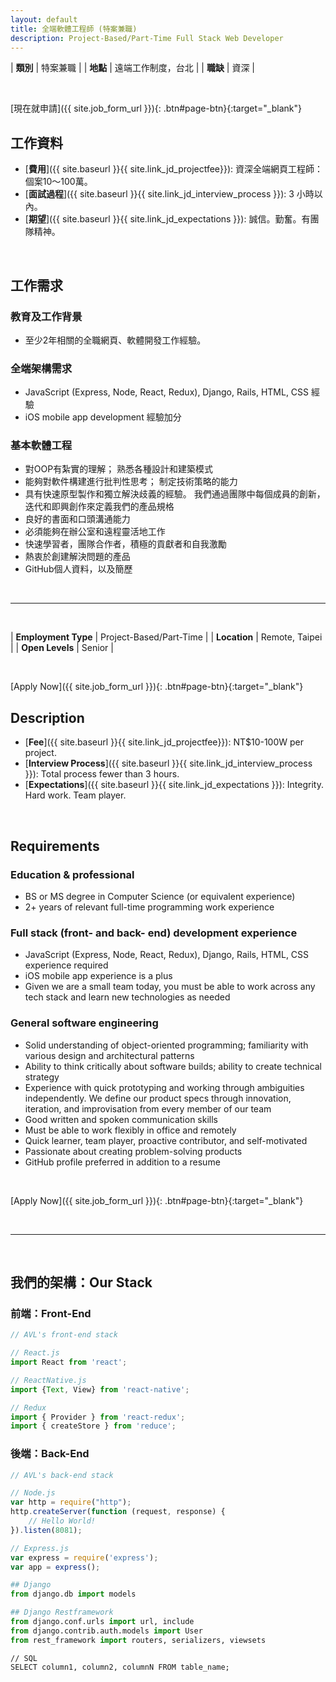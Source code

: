 ```yaml
---
layout: default
title: 全端軟體工程師 (特案兼職)
description: Project-Based/Part-Time Full Stack Web Developer
---
```

| **類別** | 特案兼職 |
| **地點** | 遠端工作制度，台北 |
| **職缺** | 資深 |

<br>

[現在就申請]({{ site.job_form_url }}){: .btn#page-btn}{:target="_blank"}

## 工作資料
- [**費用**]({{ site.baseurl }}{{ site.link_jd_projectfee}}): 資深全端網頁工程師：個案10～100萬。
- [**面試過程**]({{ site.baseurl }}{{ site.link_jd_interview_process }}): 3 小時以內。
- [**期望**]({{ site.baseurl }}{{ site.link_jd_expectations }}): 誠信。勤奮。有團隊精神。

<br>

## 工作需求

### 教育及工作背景
- 至少2年相關的全職網頁、軟體開發工作經驗。

### 全端架構需求
- JavaScript (Express, Node, React, Redux), Django, Rails, HTML, CSS 經驗
- iOS mobile app development 經驗加分

### 基本軟體工程
- 對OOP有紮實的理解； 熟悉各種設計和建築模式
- 能夠對軟件構建進行批判性思考； 制定技術策略的能力
- 具有快速原型製作和獨立解決歧義的經驗。 我們通過團隊中每個成員的創新，迭代和即興創作來定義我們的產品規格
- 良好的書面和口頭溝通能力
- 必須能夠在辦公室和遠程靈活地工作
- 快速學習者，團隊合作者，積極的貢獻者和自我激勵
- 熱衷於創建解決問題的產品
- GitHub個人資料，以及簡歷

<br>

---

<br>

| **Employment Type** | Project-Based/Part-Time |
| **Location** | Remote, Taipei |
| **Open Levels** | Senior |

<br>

[Apply Now]({{ site.job_form_url }}){: .btn#page-btn}{:target="_blank"}

## Description
- [**Fee**]({{ site.baseurl }}{{ site.link_jd_projectfee}}): NT$10-100W per project.
- [**Interview Process**]({{ site.baseurl }}{{ site.link_jd_interview_process }}): Total process fewer than 3 hours.
- [**Expectations**]({{ site.baseurl }}{{ site.link_jd_expectations }}): Integrity. Hard work. Team player.

<br>

## Requirements

### Education & professional
- BS or MS degree in Computer Science (or equivalent experience)
- 2+ years of relevant full-time programming work experience

### Full stack (front- and back- end) development experience
- JavaScript (Express, Node, React, Redux), Django, Rails, HTML, CSS experience required
- iOS mobile app experience is a plus
- Given we are a small team today, you must be able to work across any tech stack and learn new technologies as needed

### General software engineering
- Solid understanding of object-oriented programming; familiarity with various design and architectural patterns
- Ability to think critically about software builds; ability to create technical strategy
- Experience with quick prototyping and working through ambiguities independently. We define our product specs through innovation, iteration, and improvisation from every member of our team
- Good written and spoken communication skills
- Must be able to work flexibly in office and remotely
- Quick learner, team player, proactive contributor, and self-motivated
- Passionate about creating problem-solving products
- GitHub profile preferred in addition to a resume

<br>

[Apply Now]({{ site.job_form_url }}){: .btn#page-btn}{:target="_blank"}


<br>

---

<br>

## 我們的架構：Our Stack

### 前端：Front-End
```javascript
// AVL's front-end stack

// React.js
import React from 'react';

// ReactNative.js
import {Text, View} from 'react-native';

// Redux
import { Provider } from 'react-redux';
import { createStore } from 'reduce';

```

### 後端：Back-End
```javascript
// AVL's back-end stack

// Node.js
var http = require("http");
http.createServer(function (request, response) {
	// Hello World!
}).listen(8081);

// Express.js
var express = require('express');
var app = express();
```

```python
## Django
from django.db import models

## Django Restframework
from django.conf.urls import url, include
from django.contrib.auth.models import User
from rest_framework import routers, serializers, viewsets
```

```
// SQL
SELECT column1, column2, columnN FROM table_name;
```
